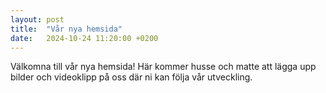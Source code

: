 ```yaml
---
layout: post
title:  "Vår nya hemsida"
date:   2024-10-24 11:20:00 +0200
---
```

Välkomna till vår nya hemsida! Här kommer husse och matte att lägga upp bilder och videoklipp på oss där ni kan följa vår utveckling.
